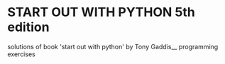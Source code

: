 # START OUT WITH PYTHON 5th edition

solutions of book 'start out with python' by Tony Gaddis__
programming exercises
